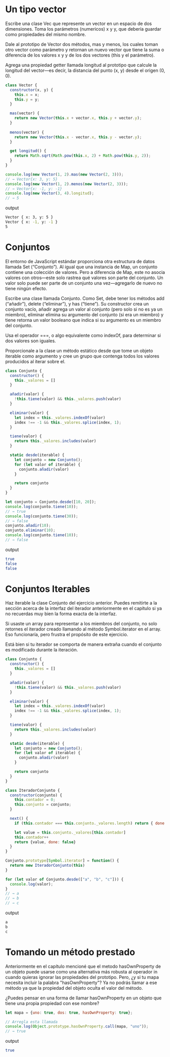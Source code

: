 # Un tipo vector

Escribe una clase Vec que represente un vector en un espacio de dos dimensiones. Toma los parámetros (numericos) x y y, que debería guardar como propiedades del mismo nombre.

Dale al prototipo de Vector dos métodos, mas y menos, los cuales toman otro vector como parámetro y retornan un nuevo vector que tiene la suma o diferencia de los valores x y y de los dos vectores (this y el parámetro).

Agrega una propiedad getter llamada longitud al prototipo que calcule la longitud del vector—es decir, la distancia del punto (x, y) desde el origen (0, 0).

```js
class Vector {
  constructor(x, y) {
    this.x = x;
    this.y = y;
  }

  mas(vector) {
    return new Vector(this.x + vector.x, this.y + vector.y);
  }
  
  menos(vector) {
    return new Vector(this.x - vector.x, this.y - vector.y);
  }

  get longitud() {
    return Math.sqrt(Math.pow(this.x, 2) + Math.pow(this.y, 2));
  }
}

console.log(new Vector(1, 2).mas(new Vector(2, 3)));
// → Vector{x: 3, y: 5}
console.log(new Vector(1, 2).menos(new Vector(2, 3)));
// → Vector{x: -1, y: -1}
console.log(new Vector(3, 4).longitud);
// → 5
```

output

```bash
Vector { x: 3, y: 5 }
Vector { x: -1, y: -1 }
5
```

# Conjuntos

El entorno de JavaScript estándar proporciona otra estructura de datos llamada Set (“Conjunto”). Al igual que una instancia de Map, un conjunto contiene una colección de valores. Pero a diferencia de Map, este no asocia valores con otros—este solo rastrea qué valores son parte del conjunto. Un valor solo puede ser parte de un conjunto una vez—agregarlo de nuevo no tiene ningún efecto.

Escribe una clase llamada Conjunto. Como Set, debe tener los métodos add (“añadir”), delete (“eliminar”), y has (“tiene”). Su constructor crea un conjunto vacío, añadir agrega un valor al conjunto (pero solo si no es ya un miembro), eliminar elimina su argumento del conjunto (si era un miembro) y tiene retorna un valor booleano que indica si su argumento es un miembro del conjunto.

Usa el operador ===, o algo equivalente como indexOf, para determinar si dos valores son iguales.

Proporcionale a la clase un método estático desde que tome un objeto iterable como argumento y cree un grupo que contenga todos los valores producidos al iterar sobre el.

```js
class Conjunto {
  constructor() {
    this._valores = []
  }

  añadir(valor) {
    !this.tiene(valor) && this._valores.push(valor)
  }

  eliminar(valor) {
    let index = this._valores.indexOf(valor)
    index !== -1 && this._valores.splice(index, 1);
  }

  tiene(valor) {
    return this._valores.includes(valor)
  }

  static desde(iterable) {
    let conjunto = new Conjunto();
    for (let valor of iterable) {
      conjunto.añadir(valor)
    }

    return conjunto
  }
}

let conjunto = Conjunto.desde([10, 20]);
console.log(conjunto.tiene(10));
// → true
console.log(conjunto.tiene(30));
// → false
conjunto.añadir(10);
conjunto.eliminar(10);
console.log(conjunto.tiene(10));
// → false
```

output

```bash
true
false
false
```

# Conjuntos Iterables

Haz iterable la clase Conjunto del ejercicio anterior. Puedes remitirte a la sección acerca de la interfaz del iterador anteriormente en el capítulo si ya no recuerdas muy bien la forma exacta de la interfaz.

Si usaste un array para representar a los miembros del conjunto, no solo retornes el iterador creado llamando al método Symbol.iterator en el array. Eso funcionaría, pero frustra el propósito de este ejercicio.

Está bien si tu iterador se comporta de manera extraña cuando el conjunto es modificado durante la iteración.

```js
class Conjunto {
  constructor() {
    this._valores = []
  }

  añadir(valor) {
    !this.tiene(valor) && this._valores.push(valor)
  }

  eliminar(valor) {
    let index = this._valores.indexOf(valor)
    index !== -1 && this._valores.splice(index, 1);
  }

  tiene(valor) {
    return this._valores.includes(valor)
  }

  static desde(iterable) {
    let conjunto = new Conjunto();
    for (let valor of iterable) {
      conjunto.añadir(valor)
    }

    return conjunto
  }
}

class IteradorConjunto {
  constructor(conjunto) {
    this.contador = 0;
    this.conjunto = conjunto;
  }

  next() {
    if (this.contador === this.conjunto._valores.length) return { done: true }

    let value = this.conjunto._valores[this.contador]
    this.contador++
    return {value, done: false}
  }
}

Conjunto.prototype[Symbol.iterator] = function() {
  return new IteradorConjunto(this)
}

for (let valor of Conjunto.desde(["a", "b", "c"])) {
  console.log(valor);
}
// → a
// → b
// → c
```

output

```bash
a
b
c
```

# Tomando un método prestado

Anteriormente en el capítulo mencioné que el metodo hasOwnProperty de un objeto puede usarse como una alternativa más robusta al operador in cuando quieras ignorar las propiedades del prototipo. Pero, ¿y si tu mapa necesita incluir la palabra "hasOwnProperty"? Ya no podrás llamar a ese método ya que la propiedad del objeto oculta el valor del método.

¿Puedes pensar en una forma de llamar hasOwnProperty en un objeto que tiene una propia propiedad con ese nombre?

```js
let mapa = {uno: true, dos: true, hasOwnProperty: true};

// Arregla esta llamada
console.log(Object.prototype.hasOwnProperty.call(mapa, "uno"));
// → true
```

output

```bash
true
```